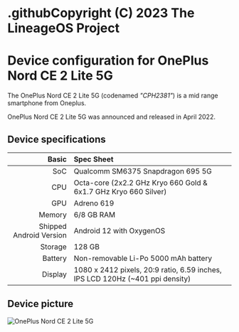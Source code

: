 # .githubCopyright (C) 2023 The LineageOS Project

Device configuration for OnePlus Nord CE 2 Lite 5G
=========================================

The OnePlus Nord CE 2 Lite 5G (codenamed _"CPH2381"_) is a mid range smartphone from Oneplus.

OnePlus Nord CE 2 Lite 5G was announced and released in April 2022.

## Device specifications

Basic   | Spec Sheet
-------:|:-------------------------
SoC     | Qualcomm SM6375 Snapdragon 695 5G
CPU     | Octa-core (2x2.2 GHz Kryo 660 Gold & 6x1.7 GHz Kryo 660 Silver)
GPU     | Adreno 619
Memory  | 6/8 GB RAM
Shipped Android Version | Android 12 with OxygenOS
Storage | 128 GB
Battery | Non-removable Li-Po 5000 mAh battery
Display | 1080 x 2412 pixels, 20:9 ratio, 6.59 inches, IPS LCD 120Hz (~401 ppi density)

## Device picture

![OnePlus Nord CE 2 Lite 5G](https://oasis.opstatics.com/content/dam/oasis/page/2022/operation/apr/in/Nord-ce2-lite-Black.png)
